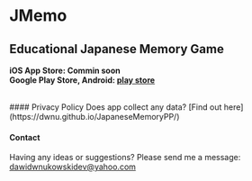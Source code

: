 # JMemo
## Educational Japanese Memory Game 

<b>iOS App Store: Commin soon</b>
<br><b>Google Play Store, Android: [play store](https://play.google.com/store/apps/details?id=vuko.game.learn.japanese.memory.kanji.kana)</b>

<br>
#### Privacy Policy
Does app collect any data? [Find out here](https://dwnu.github.io/JapaneseMemoryPP/)

#### Contact
Having any ideas or suggestions? Please send me a message: <dawidwnukowskidev@yahoo.com>
